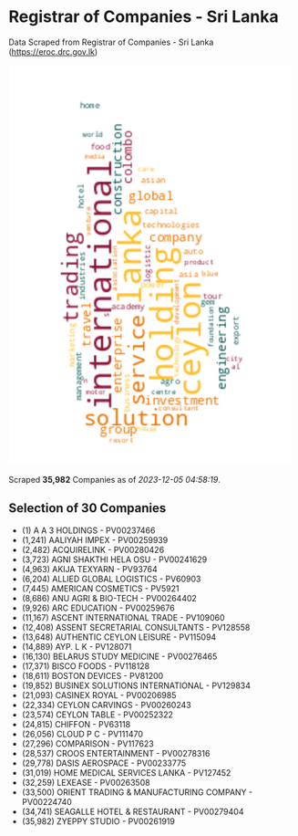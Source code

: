 # Registrar of Companies - Sri Lanka

Data Scraped from Registrar of Companies - Sri Lanka (https://eroc.drc.gov.lk)

![word-cloud](data/word_cloud.png)

Scraped **35,982** Companies as of *2023-12-05 04:58:19*.


## Selection of 30 Companies

* (1) A A 3 HOLDINGS - PV00237466
* (1,241) AALIYAH IMPEX - PV00259939
* (2,482) ACQUIRELINK - PV00280426
* (3,723) AGNI SHAKTHI HELA OSU - PV00241629
* (4,963) AKIJA TEXYARN - PV93764
* (6,204) ALLIED GLOBAL LOGISTICS - PV60903
* (7,445) AMERICAN COSMETICS - PV5921
* (8,686) ANU AGRI & BIO-TECH - PV00264402
* (9,926) ARC EDUCATION - PV00259676
* (11,167) ASCENT INTERNATIONAL TRADE - PV109060
* (12,408) ASSENT SECRETARIAL CONSULTANTS - PV128558
* (13,648) AUTHENTIC CEYLON LEISURE - PV115094
* (14,889) AYP. L K - PV128071
* (16,130) BELARUS STUDY MEDICINE - PV00276465
* (17,371) BISCO FOODS - PV118128
* (18,611) BOSTON DEVICES - PV81200
* (19,852) BUSINEX SOLUTIONS INTERNATIONAL - PV129834
* (21,093) CASINEX ROYAL - PV00206985
* (22,334) CEYLON CARVINGS - PV00260243
* (23,574) CEYLON TABLE - PV00252322
* (24,815) CHIFFON - PV63118
* (26,056) CLOUD P C - PV111470
* (27,296) COMPARISON - PV117623
* (28,537) CROOS ENTERTAINMENT - PV00278316
* (29,778) DASIS AEROSPACE - PV00233775
* (31,019) HOME MEDICAL SERVICES LANKA - PV127452
* (32,259) LEXEASE - PV00263508
* (33,500) ORIENT TRADING & MANUFACTURING COMPANY - PV00224740
* (34,741) SEAGALLE HOTEL & RESTAURANT - PV00279404
* (35,982) ZYEPPY STUDIO - PV00261919